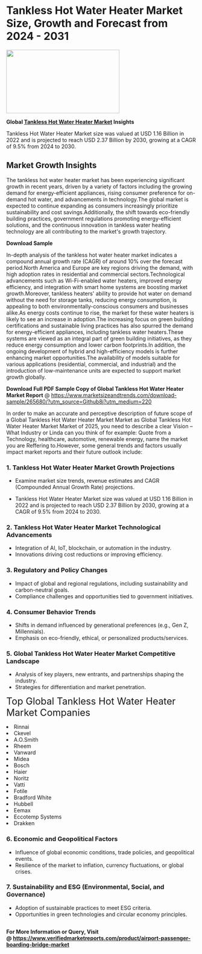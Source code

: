 <H1>Tankless Hot Water Heater Market Size, Growth and Forecast from 2024 - 2031</H1><img class="aligncenter size-medium wp-image-584254" src="https://thirdeyenews.in/wp-content/uploads/2024/09/Global-Market-Research-300x168.jpeg" alt="" width="300" height="168" /><p><strong>Global&nbsp;<a href="https://www.marketsizeandtrends.com/download-sample/265680/?utm_source=Github8j?utm_medium=220">Tankless Hot Water Heater Market</a> Insights</strong></p><p>Tankless Hot Water Heater Market size was valued at USD 1.16 Billion in 2022 and is projected to reach USD 2.37 Billion by 2030, growing at a CAGR of 9.5% from 2024 to 2030.</p><p><h2>Market Growth Insights</h2> <p>The tankless hot water heater market has been experiencing significant growth in recent years, driven by a variety of factors including the growing demand for energy-efficient appliances, rising consumer preference for on-demand hot water, and advancements in technology.The global market is expected to continue expanding as consumers increasingly prioritize sustainability and cost savings.Additionally, the shift towards eco-friendly building practices, government regulations promoting energy-efficient solutions, and the continuous innovation in tankless water heating technology are all contributing to the market's growth trajectory.</p> <p><strong>Download Sample</strong></p> <p>In-depth analysis of the tankless hot water heater market indicates a compound annual growth rate (CAGR) of around 10% over the forecast period.North America and Europe are key regions driving the demand, with high adoption rates in residential and commercial sectors.Technological advancements such as Wi-Fi-enabled water heaters, improved energy efficiency, and integration with smart home systems are boosting market growth.Moreover, tankless heaters' ability to provide hot water on demand without the need for storage tanks, reducing energy consumption, is appealing to both environmentally-conscious consumers and businesses alike.As energy costs continue to rise, the market for these water heaters is likely to see an increase in adoption.The increasing focus on green building certifications and sustainable living practices has also spurred the demand for energy-efficient appliances, including tankless water heaters.These systems are viewed as an integral part of green building initiatives, as they reduce energy consumption and lower carbon footprints.In addition, the ongoing development of hybrid and high-efficiency models is further enhancing market opportunities.The availability of models suitable for various applications (residential, commercial, and industrial) and the introduction of low-maintenance units are expected to support market growth globally.</p> <p><span class=""><strong>Download Full PDF Sample Copy of Global Tankless Hot Water Heater Market Report</strong> @ <a href="https://www.marketsizeandtrends.com/download-sample/265680/?utm_source=Github8j?utm_medium=220" target="_blank">https://www.marketsizeandtrends.com/download-sample/265680/?utm_source=Github8j?utm_medium=220</a></span></p><p>In order to make an accurate and perceptive description of future scope of a Global&nbsp;Tankless Hot Water Heater Market Market as Global&nbsp;Tankless Hot Water Heater Market Market of 2025, you need to describe a clear Vision &ndash; What Industry or Linda can you think of for example: Quote from a Technology, healthcare, automotive, renewable energy, name the market you are Reffering to.However, some general trends and factors usually impact market reports and their future outlook include:</p><h3>1.&nbsp;<strong>Tankless Hot Water Heater Market Growth Projections</strong></h3><ul><li>Examine market size trends, revenue estimates and CAGR (Compounded Annual Growth Rate) projections.</li><li><p>Tankless Hot Water Heater Market size was valued at USD 1.16 Billion in 2022 and is projected to reach USD 2.37 Billion by 2030, growing at a CAGR of 9.5% from 2024 to 2030.</p></li></ul><h3>2.&nbsp;<strong>Tankless Hot Water Heater Market Technological Advancements</strong></h3><ul><li>Integration of AI, IoT, blockchain, or automation in the industry.</li><li>Innovations driving cost reductions or improving efficiency.</li></ul><h3>3.&nbsp;<strong>Regulatory and Policy Changes</strong></h3><ul><li>Impact of global and regional regulations, including sustainability and carbon-neutral goals.</li><li>Compliance challenges and opportunities tied to government initiatives.</li></ul><h3>4.&nbsp;<strong>Consumer Behavior Trends</strong></h3><ul><li>Shifts in demand influenced by generational preferences (e.g., Gen Z, Millennials).</li><li>Emphasis on eco-friendly, ethical, or personalized products/services.</li></ul><h3>5.&nbsp;<strong>Global Tankless Hot Water Heater Market Competitive Landscape</strong></h3><ul><li>Analysis of key players, new entrants, and partnerships shaping the industry.</li><li>Strategies for differentiation and market penetration.</li></ul><p data-pm-slice="1 1 []"><span style="color: inherit; font-family: inherit; font-size: 25px;">Top Global Tankless Hot Water Heater Market Companies</span></p><div class="" data-test-id=""><p><li>Rinnai</li><li> Ckevel</li><li> A.O.Smith</li><li> Rheem</li><li> Vanward</li><li> Midea</li><li> Bosch</li><li> Haier</li><li> Noritz</li><li> Vatti</li><li> Fotile</li><li> Bradford White</li><li> Hubbell</li><li> Eemax</li><li> Eccotemp Systems</li><li> Drakken</li></p></div><h3>6.&nbsp;<strong>Economic and Geopolitical Factors</strong></h3><ul><li>Influence of global economic conditions, trade policies, and geopolitical events.</li><li>Resilience of the market to inflation, currency fluctuations, or global crises.</li></ul><h3>7.&nbsp;<strong>Sustainability and ESG (Environmental, Social, and Governance)</strong></h3><ul><li>Adoption of sustainable practices to meet ESG criteria.</li><li>Opportunities in green technologies and circular economy principles.</li></ul><h2><strong style="font-size: 14px;">For More Information or Query, Visit @&nbsp;</strong><a style="background-color: #ffffff; font-size: 14px;" href="https://www.marketsizeandtrends.com/report/tankless-hot-water-heater-market/" target="_blank">https://www.verifiedmarketreports.com/product/airport-passenger-boarding-bridge-market</a></h2>
